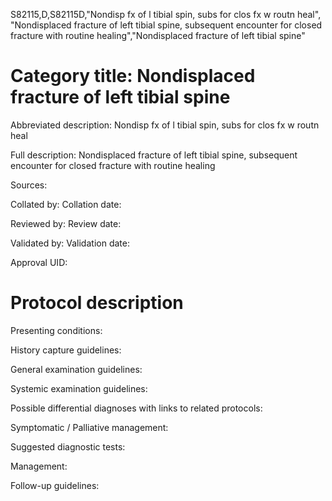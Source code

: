 S82115,D,S82115D,"Nondisp fx of l tibial spin, subs for clos fx w routn heal", "Nondisplaced fracture of left tibial spine, subsequent encounter for closed fracture with routine healing","Nondisplaced fracture of left tibial spine"
# Category title: Nondisplaced fracture of left tibial spine

Abbreviated description: Nondisp fx of l tibial spin, subs for clos fx w routn heal

Full description: Nondisplaced fracture of left tibial spine, subsequent encounter for closed fracture with routine healing

Sources:

Collated by:
Collation date:

Reviewed by:
Review date:

Validated by:
Validation date:

Approval UID:

# Protocol description

Presenting conditions:

History capture guidelines:

General examination guidelines:

Systemic examination guidelines:

Possible differential diagnoses with links to related protocols:

Symptomatic / Palliative management:

Suggested diagnostic tests:

Management:

Follow-up guidelines:
